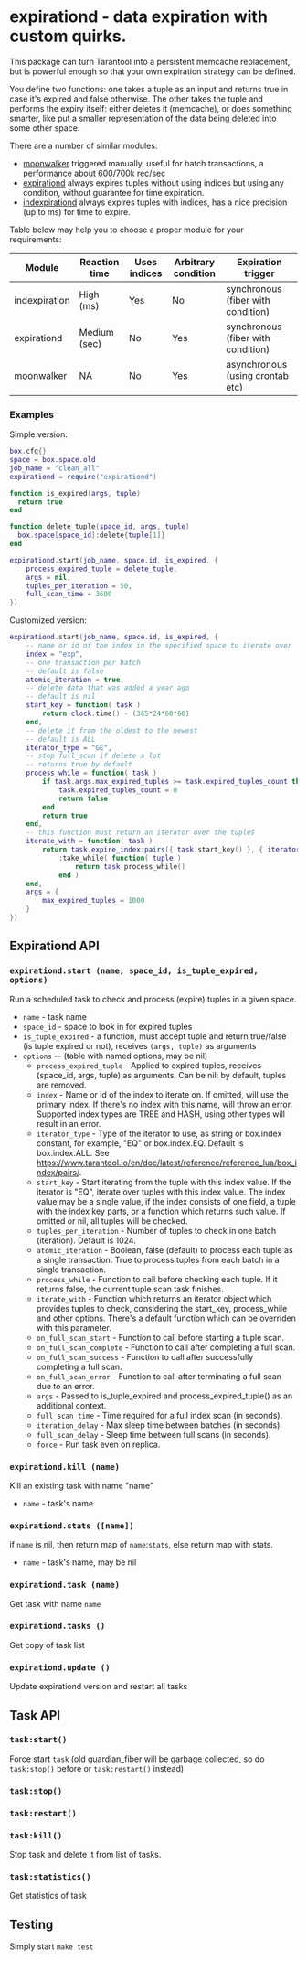 # expirationd -  data expiration with custom quirks.

This package can turn Tarantool into a persistent memcache replacement,
but is powerful enough so that  your own expiration strategy can be defined.

You define two functions: one takes a tuple as an input and returns
true in case it's expired and false otherwise. The other takes the
tuple and performs the expiry itself: either deletes it (memcache), or
does something smarter, like put a smaller representation of the data
being deleted into some other space.

There are a number of similar modules:
- [moonwalker](https://github.com/tarantool/moonwalker) triggered manually,
useful for batch transactions, a performance about 600/700k rec/sec
- [expirationd](https://github.com/tarantool/expirationd/issues/53) always
expires tuples without using indices but using any condition, without guarantee
for time expiration.
- [indexpirationd](https://github.com/moonlibs/indexpiration) always expires
tuples with indices, has a nice precision (up to ms) for time to expire.

Table below may help you to choose a proper module for your requirements:

| Module        | Reaction time | Uses indices | Arbitrary condition | Expiration trigger                 |
|---------------|---------------|--------------|---------------------|------------------------------------|
| indexpiration | High (ms)     | Yes          | No                  | synchronous (fiber with condition) |
| expirationd   | Medium (sec)  | No           | Yes                 | synchronous (fiber with condition) |
| moonwalker    | NA            | No           | Yes                 | asynchronous (using crontab etc)   |

### Examples

Simple version:

```lua
box.cfg{}
space = box.space.old
job_name = "clean_all"
expirationd = require("expirationd")

function is_expired(args, tuple)
  return true
end

function delete_tuple(space_id, args, tuple)
  box.space[space_id]:delete{tuple[1]}
end

expirationd.start(job_name, space.id, is_expired, {
    process_expired_tuple = delete_tuple,
    args = nil,
    tuples_per_iteration = 50,
    full_scan_time = 3600
})
```

Сustomized version:

```lua
expirationd.start(job_name, space.id, is_expired, {
    -- name or id of the index in the specified space to iterate over
    index = "exp",
    -- one transaction per batch
    -- default is false
    atomic_iteration = true,
    -- delete data that was added a year ago
    -- default is nil
    start_key = function( task )
        return clock.time() - (365*24*60*60)
    end,
    -- delete it from the oldest to the newest
    -- default is ALL
    iterator_type = "GE",
    -- stop full_scan if delete a lot
    -- returns true by default
    process_while = function( task )
        if task.args.max_expired_tuples >= task.expired_tuples_count then
            task.expired_tuples_count = 0
            return false
        end
        return true
    end,
    -- this function must return an iterator over the tuples
    iterate_with = function( task )
        return task.expire_index:pairs({ task.start_key() }, { iterator = task.iterator })
            :take_while( function( tuple )
                return task:process_while()
            end )
    end,
    args = {
        max_expired_tuples = 1000
    }
})
```

## Expirationd API

### `expirationd.start (name, space_id, is_tuple_expired, options)`

Run a scheduled task to check and process (expire) tuples in a given space.

* `name` - task name
* `space_id` - space to look in for expired tuples
* `is_tuple_expired` - a function, must accept tuple and return true/false
  (is tuple expired or not), receives `(args, tuple)` as arguments
* `options` -- (table with named options, may be nil)
    * `process_expired_tuple` - Applied to expired tuples, receives (space_id, args, tuple) as arguments.
     Can be nil: by default, tuples are removed.
    * `index` - Name or id of the index to iterate on. If omitted, will use the primary index.
     If there's no index with this name, will throw an error.
     Supported index types are TREE and HASH, using other types will result in an error.
    * `iterator_type` - Type of the iterator to use, as string or box.index constant, for example, "EQ" or box.index.EQ.
     Default is box.index.ALL.
     See https://www.tarantool.io/en/doc/latest/reference/reference_lua/box_index/pairs/.
    * `start_key` - Start iterating from the tuple with this index value. If the iterator is "EQ", iterate over tuples with this index value.
     The index value may be a single value, if the index consists of one field, a tuple with the index key parts, or a function which returns such value.
     If omitted or nil, all tuples will be checked.
    * `tuples_per_iteration` - Number of tuples to check in one batch (iteration). Default is 1024.
    * `atomic_iteration` - Boolean, false (default) to process each tuple as a single transaction.
     True to process tuples from each batch in a single transaction.
    * `process_while` - Function to call before checking each tuple.
     If it returns false, the current tuple scan task finishes.
    * `iterate_with` - Function which returns an iterator object which provides tuples to check, considering the start_key, process_while and other options.
     There's a default function which can be overriden with this parameter.
    * `on_full_scan_start` - Function to call before starting a tuple scan.
    * `on_full_scan_complete` - Function to call after completing a full scan.
    * `on_full_scan_success` - Function to call after successfully completing a full scan.
    * `on_full_scan_error` - Function to call after terminating a full scan due to an error.
    * `args` - Passed to is_tuple_expired and process_expired_tuple() as an additional context.
    * `full_scan_time` - Time required for a full index scan (in seconds).
    * `iteration_delay` - Max sleep time between batches (in seconds).
    * `full_scan_delay` - Sleep time between full scans (in seconds).
    * `force` - Run task even on replica.


### `expirationd.kill (name)`

Kill an existing task with name "name"

* `name` - task's name

### `expirationd.stats ([name])`

if `name` is nil, then return map of `name`:`stats`, else return map with stats.

* `name` - task's name, may be nil

### `expirationd.task (name)`

Get task with name `name`

### `expirationd.tasks ()`

Get copy of task list

### `expirationd.update ()`

Update expirationd version and restart all tasks

## Task API

### `task:start()`

Force start `task` (old guardian_fiber will be garbage collected,
so do `task:stop()` before or `task:restart()` instead)

### `task:stop()`

### `task:restart()`

### `task:kill()`

Stop task and delete it from list of tasks.

### `task:statistics()`

Get statistics of task

## Testing

Simply start `make test`
